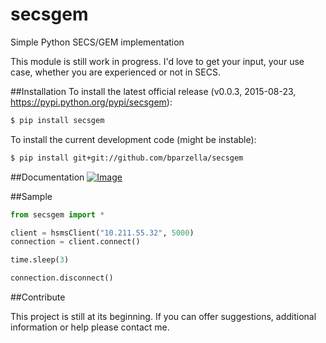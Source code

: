 # secsgem
Simple Python SECS/GEM implementation

This module is still work in progress. I'd love to get your input, your use case, whether you are experienced or not in SECS.

##Installation
To install the latest official release (v0.0.3, 2015-08-23, https://pypi.python.org/pypi/secsgem):

```bash
$ pip install secsgem
```

To install the current development code (might be instable):

```bash
$ pip install git+git://github.com/bparzella/secsgem
```

##Documentation
[ ![Image](https://readthedocs.org/projects/secsgem/badge/) ](http://secsgem.readthedocs.org/en/latest/)

##Sample

```python
from secsgem import *

client = hsmsClient("10.211.55.32", 5000)
connection = client.connect()

time.sleep(3)

connection.disconnect()
```

##Contribute

This project is still at its beginning. If you can offer suggestions, additional information or help please contact me.
